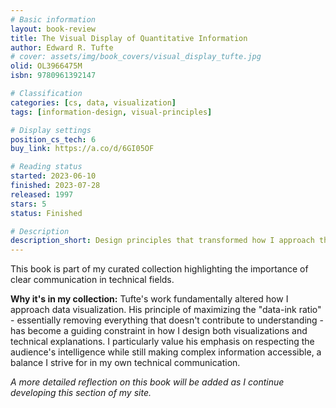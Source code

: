 ```yaml
---
# Basic information
layout: book-review
title: The Visual Display of Quantitative Information
author: Edward R. Tufte
# cover: assets/img/book_covers/visual_display_tufte.jpg
olid: OL3966475M
isbn: 9780961392147

# Classification
categories: [cs, data, visualization]
tags: [information-design, visual-principles]

# Display settings
position_cs_tech: 6
buy_link: https://a.co/d/6GI05OF

# Reading status
started: 2023-06-10
finished: 2023-07-28
released: 1997
stars: 5
status: Finished

# Description
description_short: Design principles that transformed how I approach the visual communication of complex information.
---
```


This book is part of my curated collection highlighting the importance of clear communication in technical fields.

**Why it's in my collection:** Tufte's work fundamentally altered how I approach data visualization. His principle of maximizing the "data-ink ratio" - essentially removing everything that doesn't contribute to understanding - has become a guiding constraint in how I design both visualizations and technical explanations. I particularly value his emphasis on respecting the audience's intelligence while still making complex information accessible, a balance I strive for in my own technical communication.

_A more detailed reflection on this book will be added as I continue developing this section of my site._
